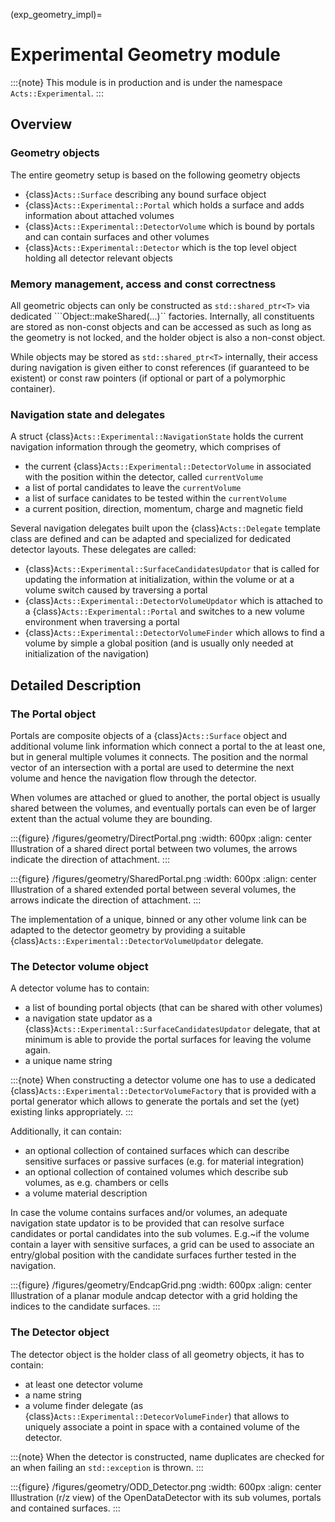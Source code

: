 (exp_geometry_impl)=

# Experimental Geometry module

:::{note}
This module is in production and is under the namespace `Acts::Experimental`.
:::

## Overview

### Geometry objects

The entire geometry setup is based on the following geometry objects

* {class}`Acts::Surface` describing any bound surface object
* {class}`Acts::Experimental::Portal` which holds a surface and adds information about attached volumes
* {class}`Acts::Experimental::DetectorVolume` which is bound by portals and can contain surfaces and other volumes
* {class}`Acts::Experimental::Detector` which is the top level object holding all detector relevant objects

### Memory management, access and const correctness

All geometric objects can only be constructed as ```std::shared_ptr<T>``` via dedicated ```Object::makeShared(...)`` factories.
Internally, all constituents are stored as non-const objects and can be accessed as such as long as the geometry is not locked, and the holder object is also a non-const object.

While objects may be stored as ```std::shared_ptr<T>``` internally, their access during navigation is given either to const references (if guaranteed to be existent) or const raw pointers (if optional or part of a polymorphic container).

### Navigation state and delegates

A struct {class}`Acts::Experimental::NavigationState` holds the current navigation information through the geometry, which comprises of

* the current {class}`Acts::Experimental::DetectorVolume` in associated with the position within the detector, called `currentVolume`
* a list of portal candidates to leave the `currentVolume`
* a list of surface canidates to be tested within the `currentVolume`
* a current position, direction, momentum, charge and magnetic field

Several navigation delegates built upon the {class}`Acts::Delegate` template class are defined and can be adapted and specialized for dedicated detector layouts.
These delegates are called:

* {class}`Acts::Experimental::SurfaceCandidatesUpdator` that is called for updating the information at initialization, within the volume or at a volume switch caused by traversing a portal
* {class}`Acts::Experimental::DetectorVolumeUpdator` which is attached to a {class}`Acts::Experimental::Portal` and switches to a new volume environment when traversing a portal
* {class}`Acts::Experimental::DetectorVolumeFinder` which allows to find a volume by simple a global position (and is usually only needed at initialization of the navigation)

## Detailed Description

### The Portal object

Portals are composite objects of a {class}`Acts::Surface` object and additional volume link information which connect a portal to the at least one, but in general multiple volumes it connects. The position and the normal vector of an intersection with a portal are used to determine the next volume and hence the navigation flow through the detector.

When volumes are attached or glued to another, the portal object is usually shared between the volumes, and eventually portals can even be of larger extent than the actual volume they are bounding.

:::{figure} /figures/geometry/DirectPortal.png
:width: 600px
:align: center
Illustration of a shared direct portal between two volumes, the arrows indicate the direction of attachment.
:::

:::{figure} /figures/geometry/SharedPortal.png
:width: 600px
:align: center
Illustration of a shared extended portal between several volumes, the arrows indicate the direction of attachment.
:::

The implementation of a unique, binned or any other volume link can be adapted to the detector geometry by providing a suitable {class}`Acts::Experimental::DetectorVolumeUpdator` delegate.

### The Detector volume object

A detector volume has to contain:

* a list of bounding portal objects (that can be shared with other volumes)
* a navigation state updator as a {class}`Acts::Experimental::SurfaceCandidatesUpdator` delegate, that at minimum is able to provide the portal surfaces for leaving the volume again.
* a unique name string

:::{note}
When constructing a detector volume one has to use a dedicated {class}`Acts::Experimental::DetectorVolumeFactory` that is provided with a portal generator which allows to generate the portals and set the (yet) existing links appropriately.
:::

Additionally, it can contain:

* an optional collection of contained surfaces which can describe sensitive surfaces or passive surfaces (e.g. for material integration)
* an optional collection of contained volumes which describe sub volumes, as e.g. chambers or cells 
* a volume material description

In case the volume contains surfaces and/or volumes, an adequate navigation state updator is to be provided that can resolve surface candidates or portal candidates into the sub volumes. E.g.~if the volume contain a layer with sensitive surfaces, a grid can be used to associate an entry/global position with the candidate surfaces further tested in the navigation.

:::{figure} /figures/geometry/EndcapGrid.png
:width: 600px
:align: center
Illustration of a planar module andcap detector with a grid holding the indices to the candidate surfaces.
:::


### The Detector object

The detector object is the holder class of all geometry objects, it has to contain:

* at least one detector volume 
* a name string
* a volume finder delegate (as {class}`Acts::Experimental::DetecorVolumeFinder`) that allows to uniquely associate a point in space with a contained volume of the detector.

:::{note}
When the detector is constructed, name duplicates are checked for an when  failing an `std::exception` is thrown.
:::

:::{figure} /figures/geometry/ODD_Detector.png
:width: 600px
:align: center
Illustration (r/z view) of the OpenDataDetector with its sub volumes, portals and contained surfaces.
:::
